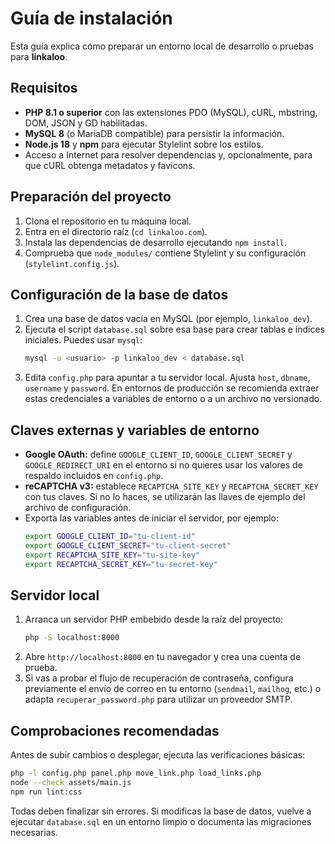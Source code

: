 # Guía de instalación

Esta guía explica cómo preparar un entorno local de desarrollo o pruebas para **linkaloo**.

## Requisitos

- **PHP 8.1 o superior** con las extensiones PDO (MySQL), cURL, mbstring, DOM, JSON y GD habilitadas.
- **MySQL 8** (o MariaDB compatible) para persistir la información.
- **Node.js 18** y **npm** para ejecutar Stylelint sobre los estilos.
- Acceso a Internet para resolver dependencias y, opcionalmente, para que cURL obtenga metadatos y favicons.

## Preparación del proyecto

1. Clona el repositorio en tu máquina local.
2. Entra en el directorio raíz (`cd linkaloo.com`).
3. Instala las dependencias de desarrollo ejecutando `npm install`.
4. Comprueba que `node_modules/` contiene Stylelint y su configuración (`stylelint.config.js`).

## Configuración de la base de datos

1. Crea una base de datos vacía en MySQL (por ejemplo, `linkaloo_dev`).
2. Ejecuta el script `database.sql` sobre esa base para crear tablas e índices iniciales. Puedes usar `mysql`:
   ```bash
   mysql -u <usuario> -p linkaloo_dev < database.sql
   ```
3. Edita `config.php` para apuntar a tu servidor local. Ajusta `host`, `dbname`, `username` y `password`. En
   entornos de producción se recomienda extraer estas credenciales a variables de entorno o a un archivo no versionado.

## Claves externas y variables de entorno

- **Google OAuth:** define `GOOGLE_CLIENT_ID`, `GOOGLE_CLIENT_SECRET` y `GOOGLE_REDIRECT_URI` en el entorno si no
  quieres usar los valores de respaldo incluidos en `config.php`.
- **reCAPTCHA v3:** establece `RECAPTCHA_SITE_KEY` y `RECAPTCHA_SECRET_KEY` con tus claves. Si no lo haces, se
  utilizarán las llaves de ejemplo del archivo de configuración.
- Exporta las variables antes de iniciar el servidor, por ejemplo:
  ```bash
  export GOOGLE_CLIENT_ID="tu-client-id"
  export GOOGLE_CLIENT_SECRET="tu-client-secret"
  export RECAPTCHA_SITE_KEY="tu-site-key"
  export RECAPTCHA_SECRET_KEY="tu-secret-key"
  ```

## Servidor local

1. Arranca un servidor PHP embebido desde la raíz del proyecto:
   ```bash
   php -S localhost:8000
   ```
2. Abre `http://localhost:8000` en tu navegador y crea una cuenta de prueba.
3. Si vas a probar el flujo de recuperación de contraseña, configura previamente el envío de correo en tu
   entorno (`sendmail`, `mailhog`, etc.) o adapta `recuperar_password.php` para utilizar un proveedor SMTP.

## Comprobaciones recomendadas

Antes de subir cambios o desplegar, ejecuta las verificaciones básicas:

```bash
php -l config.php panel.php move_link.php load_links.php
node --check assets/main.js
npm run lint:css
```

Todas deben finalizar sin errores. Si modificas la base de datos, vuelve a ejecutar `database.sql` en un entorno
limpio o documenta las migraciones necesarias.

